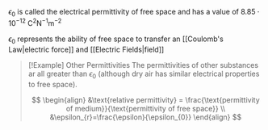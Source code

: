 $\epsilon_{0}$ is called the electrical permittivity of free space and has a value of $8.85 \cdot 10^{-12} \ \mathrm{C}^2\mathrm{N}^{-1}\mathrm{m}^{-2}$

$\epsilon_{0}$ represents the ability of free space to transfer an [[Coulomb's Law|electric force]] and [[Electric Fields|field]]

> [!Example] Other Permittivities
> The permittivities of other substances ar all greater than $\epsilon_{0}$ (although dry air has similar electrical properties to free space). 
>
>$$
\begin{align}
&\text{relative permittivity} = \frac{\text{permittivity of medium}}{\text{permittivity of free space}} \\
&\epsilon_{r}=\frac{\epsilon}{\epsilon_{0}}
\end{align}
$$ 


